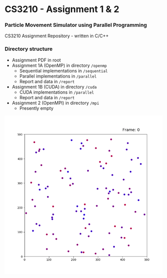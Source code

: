 # CS3210 - Assignment 1 & 2
### Particle Movement Simulator using Parallel Programming

CS3210 Assignment Repository - written in C/C++

### Directory structure
- Assignment PDF in root 
- Assignment 1A (OpenMP) in directory `/openmp`
    - Sequential implementations in `/sequential`
    - Parallel implementations in `/parallel`
    - Report and data in `/report`
- Assignment 1B (CUDA) in directory `/cuda`
    - CUDA implementations in `/parallel`
    - Report and data in `/report`
- Assignment 2 (OpenMPI) in directory `/mpi`
	- Presently empty

![](visualisations/archive/sampleRun.gif)
